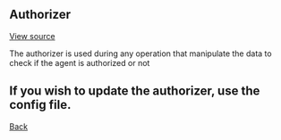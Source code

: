 ## Authorizer

[View source]()

The authorizer is used during any operation that manipulate the data to check if the agent is authorized or not

If you wish to update the authorizer, use the config file.
---
[Back](index.md)